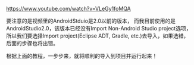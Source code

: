 
https://www.youtube.com/watch?v=VLeGy1foMQA

要注意的是视频里的AndroidStduio是2.0以前的版本，
而我目前使用的是AndroidStudio2.0，该版本已经没有Import Non-Android Studio project选项，
所以我们要选择Import project(Eclipse ADT, Gradle, etc.)去导入，如果选错，后面的步骤也将出错。

根据上面的教程，一步步来，就将顺利的导入到项目并运行起来！
